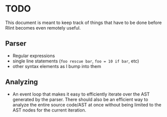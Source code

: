 # TODO

This document is meant to keep track of things that have to be done before
Rlint becomes even remotely useful.

## Parser

* Regular expressions
* single line statements (`foo rescue bar`, `foo = 10 if bar`, etc)
* other syntax elements as I bump into them

## Analyzing

* An event loop that makes it easy to efficiently iterate over the AST
  generated by the parser. There should also be an efficient way to analyze the
  entire source code/AST at once without being limited to the AST nodes for the
  current iteration.

